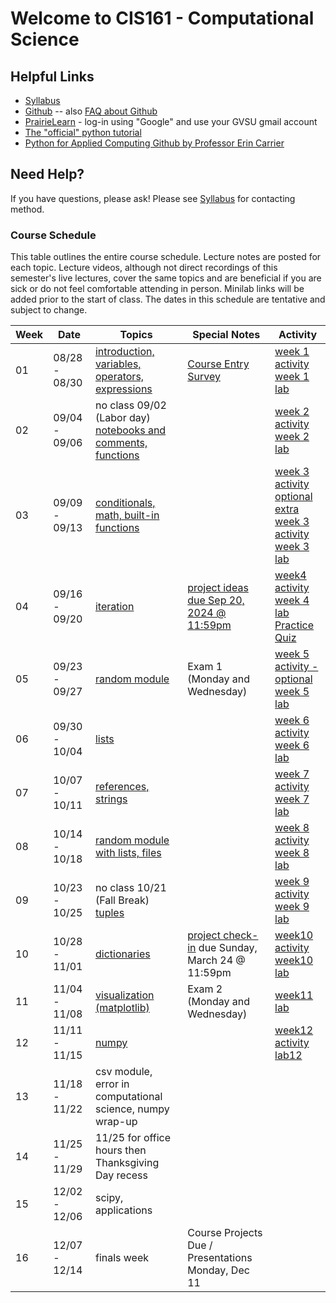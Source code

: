 # Welcome to CIS161 - Computational Science

## Helpful Links

* [Syllabus](syllabus.md)
* [Github](https://github.com/dujiaxin/CIS161-F24-GVSU) -- also [FAQ about Github](github-discussion-faq.md)
* [PrairieLearn](https://us.prairielearn.com/pl/course_instance/158155/) - log-in
  using "Google" and use your GVSU gmail account
* [The "official" python tutorial](https://docs.python.org/3/tutorial/index.html)
* [Python for Applied Computing Github by Professor Erin Carrier](https://github.com/dujiaxin/python-for-applied-computing)


## Need Help?

If you have questions, please ask!  Please see [Syllabus](syllabus.md) for contacting method.

### Course Schedule

This table outlines the entire course schedule.  Lecture notes are
posted for each topic.  Lecture videos, although not direct recordings
of this semester's live lectures, cover the same topics and are beneficial
if you are sick or do not feel comfortable attending in person.
Minilab links will be added prior to the start of class.  The dates in this
schedule are tentative and subject to change.

| Week | Date          | Topics | Special Notes | Activity |
| ---- | ------------- | ------ | --------- | ------- |
|  01  | 08/28 - 08/30 | [introduction, variables, operators, expressions](https://us.prairielearn.com/pl/course_instance/158155/assessment_instance/7890960/) |  [Course Entry Survey](https://forms.gle/pGweDCqkVEtF4XJ99) | [week 1 activity](https://us.prairielearn.com/pl/course_instance/158155/assessment_instance/7919995) <br> [week 1 lab](https://us.prairielearn.com/pl/course_instance/158155/assessment/2434474/) |
|  02  | 09/04 - 09/06 | no class 09/02 (Labor day) <br> [notebooks and comments, functions](https://us.prairielearn.com/pl/course_instance/158155/assessment_instance/7920001) |  | [week 2 activity](https://us.prairielearn.com/pl/course_instance/158155/assessment_instance/7920294) <br> [week 2 lab](https://us.prairielearn.com/pl/course_instance/158155/assessment/2434478/) |
|  03  | 09/09 - 09/13 | [conditionals, math, built-in functions](https://us.prairielearn.com/pl/course_instance/158155/assessment_instance/7920309) | | [week 3 activity](https://us.prairielearn.com/pl/course_instance/158155/assessment_instance/7920311) <br> [optional extra week 3 activity](https://us.prairielearn.com/pl/course_instance/158155/assessment_instance/7920312) <br> [week 3 lab](https://us.prairielearn.com/pl/course_instance/158155/assessment/2434479/) |
|  04  | 09/16 - 09/20 | [iteration](https://us.prairielearn.com/pl/course_instance/158155/assessment_instance/7920314) | [project ideas due Sep 20, 2024 @ 11:59pm](https://us.prairielearn.com/pl/course_instance/158155/assessment/2434492/) | [week4 activity](https://us.prairielearn.com/pl/course_instance/158155/assessment_instance/7920315) <br> [week 4 lab](https://us.prairielearn.com/pl/course_instance/158155/assessment/2434480/) <br> [Practice Quiz](https://us.prairielearn.com/pl/course_instance/158155/assessment/2434490/) |
|  05  | 09/23 - 09/27 | [random module](https://us.prairielearn.com/pl/course_instance/158155/assessment_instance/7920318) | Exam 1 (Monday and Wednesday) | [week 5 activity - optional](https://us.prairielearn.com/pl/course_instance/158155/assessment_instance/7920321) <br> [week 5 lab](https://us.prairielearn.com/pl/course_instance/158155/assessment/2434481/) |
|  06  | 09/30 - 10/04 | [lists](https://us.prairielearn.com/pl/course_instance/158155/assessment_instance/7920323) | | [week 6 activity](https://us.prairielearn.com/pl/course_instance/158155/assessment_instance/7920324) <br> [week 6 lab](https://us.prairielearn.com/pl/course_instance/158155/assessment/2434482/) |
|  07  | 10/07 - 10/11 | [references, strings](https://us.prairielearn.com/pl/course_instance/147662/assessment/2399778) | | [week 7 activity](https://us.prairielearn.com/pl/course_instance/158155/assessment_instance/7920325) <br> [week 7 lab](https://us.prairielearn.com/pl/course_instance/158155/assessment/2434483/) |
|  08  | 10/14 - 10/18 | [random module with lists, files](https://us.prairielearn.com/pl/course_instance/158155/assessment_instance/7920326) | | [week 8 activity](https://us.prairielearn.com/pl/course_instance/158155/assessment_instance/7920327) <br> [week 8 lab](https://us.prairielearn.com/pl/course_instance/158155/assessment/2434484/) |
|  09  | 10/23 - 10/25 | no class 10/21 (Fall Break) <br> [tuples](https://us.prairielearn.com/pl/course_instance/158155/assessment_instance/7920328) |  | [week 9 activity](https://us.prairielearn.com/pl/course_instance/158155/assessment_instance/7920330) <br> [week 9 lab](https://us.prairielearn.com/pl/course_instance/158155/assessment/2434485/) |
|  10  | 10/28 - 11/01 | [dictionaries](https://us.prairielearn.com/pl/course_instance/158155/assessment_instance/7920331) | [project check-in](https://us.prairielearn.com/pl/course_instance/158155/assessment/2434491/) due Sunday, March 24 @ 11:59pm  | [week10 activity](https://us.prairielearn.com/pl/course_instance/158155/assessment/2434475/) <br> [week10 lab](https://us.prairielearn.com/pl/course_instance/158155/assessment/2434475/) |
|  11  | 11/04 - 11/08 | [visualization (matplotlib)](https://us.prairielearn.com/pl/course_instance/158155/assessment_instance/7920334) | Exam 2 (Monday and Wednesday) | [week11 lab](https://us.prairielearn.com/pl/course_instance/158155/assessment/2434476/) |
|  12  | 11/11 - 11/15 | [numpy](https://us.prairielearn.com/pl/course_instance/158155/assessment_instance/7920335) |  | [week12 activity](https://us.prairielearn.com/pl/course_instance/158155/assessment_instance/7920338) <br> [lab12](https://us.prairielearn.com/pl/course_instance/158155/instructor/assessment/2434477/questions) |
|  13  | 11/18 - 11/22 | csv module, error in computational science, numpy wrap-up | | |
|  14  | 11/25 - 11/29 | 11/25 for office hours then Thanksgiving Day recess | | |
|  15  | 12/02 - 12/06 | scipy, applications | | |
|  16  | 12/07 - 12/14 | finals week | Course Projects Due / Presentations Monday, Dec 11 | |
